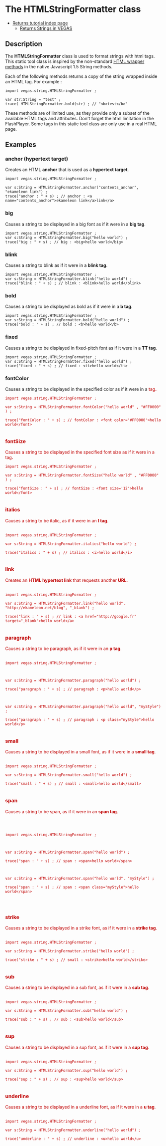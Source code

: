 # The HTMLStringFormatter class #

  * [Returns tutorial index page](TutorialsVEGAS.md)
    * [Returns Strings in VEGAS](VegasTutorialsString.md)

## Description ##

The **HTMLStringFormatter** class is used to format strings with html tags. This static tool class is inspired by the non-standard [HTML wrapper methods](http://developer.mozilla.org/en/docs/Core_JavaScript_1.5_Reference:Global_Objects:String#HTML_wrapper_methods) in the native Javascript 1.5 String methods.

Each of the following methods returns a copy of the string wrapped inside an HTML tag. For example :

```
import vegas.string.HTMLStringFormatter ;

var str:String = "test" ;
trace( HTMLStringFormatter.bold(str) ; // "<b>test</b>"
```

These methods are of limited use, as they provide only a subset of the available HTML tags and attributes. Don't forget the html limitation in the FlashPlayer. Some tags in this static tool class are only use in a real HTML page.

## Examples ##

### anchor (hypertext target) ###

Creates an HTML **anchor** that is used as a **hypertext target**.

```
import vegas.string.HTMLStringFormatter ;

var s:String = HTMLStringFormatter.anchor("contents_anchor", "ekameleon link") ;
trace("anchor : " + s) ; // anchor : <a name="contents_anchor">ekameleon link</a>link</a>
```

### big ###

Causes a string to be displayed in a big font as if it were in a **big tag**.

```
import vegas.string.HTMLStringFormatter ;
var s:String = HTMLStringFormatter.big("hello world") ;
trace("big : " + s) ; // big : <big>hello world</big>
```

### blink ###

Causes a string to blink as if it were in a **blink tag**.

```
import vegas.string.HTMLStringFormatter ;
var s:String = HTMLStringFormatter.blink("hello world") ;
trace("blink : " + s) ; // blink : <blink>hello world</blink>
```

### bold ###

Causes a string to be displayed as bold as if it were in a **b tag**.

```
import vegas.string.HTMLStringFormatter ;
var s:String = HTMLStringFormatter.bold("hello world") ;
trace("bold : " + s) ; // bold : <b>hello world</b>
```

### fixed ###

Causes a string to be displayed in fixed-pitch font as if it were in a **TT tag**.

```
import vegas.string.HTMLStringFormatter ;
var s:String = HTMLStringFormatter.fixed("hello world") ;
trace("fixed : " + s) ; // fixed : <tt>hello world</tt>
```

### fontColor ###

Causes a string to be displayed in the specified color as if it were in a <font color='color'> tag<b>.</b>

<pre><code>import vegas.string.HTMLStringFormatter ;<br>
var s:String = HTMLStringFormatter.fontColor("hello world" , "#FF0000" ) ;<br>
trace("fontColor : " + s) ; // fontColor : &lt;font color='#FF0000'&gt;hello world&lt;/font&gt;<br>
</code></pre>

<h3>fontSize</h3>

Causes a string to be displayed in the specified font size as if it were in a <font size='size'> tag<b>.</b>

<pre><code>import vegas.string.HTMLStringFormatter ;<br>
var s:String = HTMLStringFormatter.fontSize("hello world" , "#FF0000" ) ;<br>
trace("fontSize : " + s) ; // fontSize : &lt;font size='12'&gt;hello world&lt;/font&gt;<br>
</code></pre>

<h3>italics</h3>

Causes a string to be italic, as if it were in an <b>I tag</b>.<br>
<br>
<pre><code>import vegas.string.HTMLStringFormatter ;<br>
var s:String = HTMLStringFormatter.italics("hello world") ;<br>
trace("italics : " + s) ; // italics : &lt;i&gt;hello world&lt;/i&gt;<br>
</code></pre>

<h3>link</h3>

Creates an <b>HTML hypertext link</b> that requests another <b>URL</b>.<br>
<br>
<pre><code>import vegas.string.HTMLStringFormatter ;<br>
var s:String = HTMLStringFormatter.link("hello world", "http://ekameleon.net/blog", "_blank") ;<br>
trace("link : " + s) ; // link : &lt;a href="http://google.fr" target="_blank"&gt;hello world&lt;/a&gt;<br>
</code></pre>

<h3>paragraph</h3>

Causes a string to be paragraph, as if it were in an <b>p tag</b>.<br>
<br>
<pre><code>import vegas.string.HTMLStringFormatter ;<br>
<br>
var s:String = HTMLStringFormatter.paragraph("hello world") ;<br>
trace("paragraph : " + s) ; // paragraph : &lt;p&gt;hello world&lt;/p&gt;<br>
<br>
var s:String = HTMLStringFormatter.paragraph("hello world", "myStyle") ;<br>
trace("paragraph : " + s) ; // paragraph : &lt;p class="myStyle"&gt;hello world&lt;/p&gt;<br>
</code></pre>

<h3>small</h3>

Causes a string to be displayed in a small font, as if it were in a <b>small tag</b>.<br>
<br>
<pre><code>import vegas.string.HTMLStringFormatter ;<br>
var s:String = HTMLStringFormatter.small("hello world") ;<br>
trace("small : " + s) ; // small : &lt;small&gt;hello world&lt;/small&gt;<br>
</code></pre>

<h3>span</h3>

Causes a string to be span, as if it were in an <b>span tag</b>.<br>
<br>
<pre><code><br>
import vegas.string.HTMLStringFormatter ;<br>
<br>
var s:String = HTMLStringFormatter.span("hello world") ;<br>
trace("span : " + s) ; // span : &lt;span&gt;hello world&lt;/span&gt;<br>
<br>
var s:String = HTMLStringFormatter.span("hello world", "myStyle") ;<br>
trace("span : " + s) ; // span : &lt;span class="myStyle"&gt;hello world&lt;/span&gt;<br>
<br>
</code></pre>

<h3>strike</h3>

Causes a string to be displayed in a strike font, as if it were in a <b>strike tag</b>.<br>
<br>
<pre><code>import vegas.string.HTMLStringFormatter ;<br>
var s:String = HTMLStringFormatter.strike("hello world") ;<br>
trace("strike : " + s) ; // small : &lt;strike&gt;hello world&lt;/strike&gt;<br>
</code></pre>

<h3>sub</h3>

Causes a string to be displayed in a sub font, as if it were in a <b>sub tag</b>.<br>
<br>
<pre><code>import vegas.string.HTMLStringFormatter ;<br>
var s:String = HTMLStringFormatter.sub("hello world") ;<br>
trace("sub : " + s) ; // sub : &lt;sub&gt;hello world&lt;/sub&gt;<br>
</code></pre>

<h3>sup</h3>

Causes a string to be displayed in a sup font, as if it were in a <b>sup tag</b>.<br>
<br>
<pre><code>import vegas.string.HTMLStringFormatter ;<br>
var s:String = HTMLStringFormatter.sup("hello world") ;<br>
trace("sup : " + s) ; // sup : &lt;sup&gt;hello world&lt;/sup&gt;<br>
</code></pre>

<h3>underline</h3>

Causes a string to be displayed in a underline font, as if it were in a <b>u tag</b>.<br>
<br>
<pre><code>import vegas.string.HTMLStringFormatter ;<br>
var s:String = HTMLStringFormatter.underline("hello world") ;<br>
trace("underline : " + s) ; // underline : &lt;u&gt;hello world&lt;/u&gt;<br>
</code></pre>
